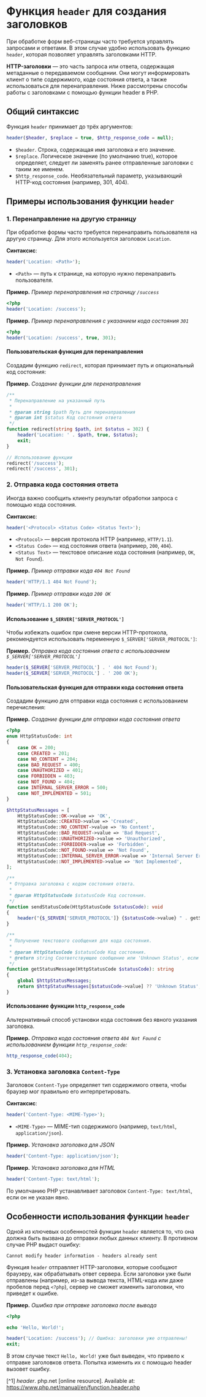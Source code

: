 # Функция `header` для создания заголовков

При обработке форм веб-страницы часто требуется управлять запросами и ответами. В этом случае удобно использовать функцию `header`, которая позволяет управлять заголовками HTTP.

**HTTP-заголовки** — это часть запроса или ответа, содержащая метаданные о передаваемом сообщении. Они могут информировать клиент о типе содержимого, коде состояния ответа, а также использоваться для перенаправления. Ниже рассмотрены способы работы с заголовками с помощью функции header в PHP.

## Общий синтаксис

Функция `header` принимает до трёх аргументов:

```php
header($header, $replace = true, $http_response_code = null);
```

- `$header`. Строка, содержащая имя заголовка и его значение.
- `$replace`. Логическое значение (по умолчанию true), которое определяет, следует ли заменять ранее отправленные заголовки с таким же именем.
- `$http_response_code`. Необязательный параметр, указывающий HTTP-код состояния (например, 301, 404).

## Примеры использования функции `header`

### 1. Перенаправление на другую страницу

При обработке формы часто требуется перенаправить пользователя на другую страницу. Для этого используется заголовок `Location`.

**Синтаксис**:

```php
header('Location: <Path>');
```

- `<Path>` — путь к странице, на которую нужно перенаправить пользователя.

**Пример.** _Пример перенаправления на страницу `/success`_

```php
<?php
header('Location: /success');
```

**Пример.** _Пример перенаправления с указанием кода состояния `301`_

```php
<?php
header('Location: /success', true, 301);
```

#### Пользовательская функция для перенаправления

Создадим функцию `redirect`, которая принимает путь и опциональный код состояния:

**Пример.** _Создание функции для перенаправления_

```php
/**
 * Перенаправление на указанный путь
 *
 * @param string $path Путь для перенаправления
 * @param int $status Код состояния ответа
 */
function redirect(string $path, int $status = 302) {
    header('Location: ' . $path, true, $status);
    exit;
}

// Использование функции
redirect('/success');
redirect('/success', 301);
```

### 2. Отправка кода состояния ответа

Иногда важно сообщить клиенту результат обработки запроса с помощью кода состояния.

**Синтаксис**:

```php
header('<Protocol> <Status Code> <Status Text>');
```

- `<Protocol>` — версия протокола HTTP (например, `HTTP/1.1`).
- `<Status Code>` — код состояния ответа (например, `200`, `404`).
- `<Status Text>` — текстовое описание кода состояния (например, `OK`, `Not Found`).

**Пример.** _Пример отправки кода `404 Not Found`_

```php
header('HTTP/1.1 404 Not Found');
```

**Пример.** _Пример отправки кода `200 OK`_

```php
header('HTTP/1.1 200 OK');
```

#### Использование `$_SERVER['SERVER_PROTOCOL']`

Чтобы избежать ошибок при смене версии HTTP-протокола, рекомендуется использовать переменную `$_SERVER['SERVER_PROTOCOL']`:

**Пример.** _Отправка кода состояния ответа с использованием `$_SERVER['SERVER_PROTOCOL']`_

```php
header($_SERVER['SERVER_PROTOCOL'] . ' 404 Not Found');
header($_SERVER['SERVER_PROTOCOL'] . ' 200 OK');
```

#### Пользовательская функция для отправки кода состояния ответа

Создадим функцию для отправки кода состояния с использованием перечисления:

**Пример.** _Создание функции для отправки кода состояния ответа_

```php
<?php
enum HttpStatusCode: int
{
    case OK = 200;
    case CREATED = 201;
    case NO_CONTENT = 204;
    case BAD_REQUEST = 400;
    case UNAUTHORIZED = 401;
    case FORBIDDEN = 403;
    case NOT_FOUND = 404;
    case INTERNAL_SERVER_ERROR = 500;
    case NOT_IMPLEMENTED = 501;
}

$httpStatusMessages = [
    HttpStatusCode::OK->value => 'OK',
    HttpStatusCode::CREATED->value => 'Created',
    HttpStatusCode::NO_CONTENT->value => 'No Content',
    HttpStatusCode::BAD_REQUEST->value => 'Bad Request',
    HttpStatusCode::UNAUTHORIZED->value => 'Unauthorized',
    HttpStatusCode::FORBIDDEN->value => 'Forbidden',
    HttpStatusCode::NOT_FOUND->value => 'Not Found',
    HttpStatusCode::INTERNAL_SERVER_ERROR->value => 'Internal Server Error',
    HttpStatusCode::NOT_IMPLEMENTED->value => 'Not Implemented',
];

/**
 * Отправка заголовка с кодом состояния ответа.
 *
 * @param HttpStatusCode $statusCode Код состояния.
 */
function sendStatusCode(HttpStatusCode $statusCode): void
{
    header("{$_SERVER['SERVER_PROTOCOL']} {$statusCode->value} " . getStatusMessage($statusCode));
}

/**
 * Получение текстового сообщения для кода состояния.
 *
 * @param HttpStatusCode $statusCode Код состояния.
 * @return string Соответствующее сообщение или 'Unknown Status', если код не найден.
 */
function getStatusMessage(HttpStatusCode $statusCode): string
{
    global $httpStatusMessages;
    return $httpStatusMessages[$statusCode->value] ?? 'Unknown Status';
}
```

#### Использование функции `http_response_code`

Альтернативный способ установки кода состояния без явного указания заголовка.

**Пример.** _Отправка кода состояния ответа `404 Not Found` с использованием функции `http_response_code`:_

```php
http_response_code(404);
```

### 3. Установка заголовка `Content-Type`

Заголовок `Content-Type` определяет тип содержимого ответа, чтобы браузер мог правильно его интерпретировать.

**Синтаксис**:

```php
header('Content-Type: <MIME-Type>');
```

- `<MIME-Type>` — MIME-тип содержимого (например, `text/html`, `application/json`).

**Пример.** _Установка заголовка для JSON_

```php
header('Content-Type: application/json');
```

**Пример.** _Установка заголовка для HTML_

```php
header('Content-Type: text/html');
```

По умолчанию PHP устанавливает заголовок `Content-Type: text/html`, если он не указан явно.

## Особенности использования функции `header`

Одной из ключевых особенностей функции `header` является то, что она должна быть вызвана до отправки любых данных клиенту. В противном случае PHP выдаст ошибку:

```
Cannot modify header information - headers already sent
```

Функция `header` отправляет HTTP-заголовки, которые сообщают браузеру, как обрабатывать ответ сервера. Если заголовки уже были отправлены (например, из-за вывода текста, HTML-кода или даже пробелов перед `<?php`), сервер не сможет изменить заголовки, что приведет к ошибке.

**Пример.** _Ошибка при отправке заголовка после вывода_

```php
<?php

echo 'Hello, World!';

header('Location: /success'); // Ошибка: заголовки уже отправлены!
exit;
```

В этом случае текст `Hello, World!` уже был выведен, что привело к отправке заголовков ответа. Попытка изменить их с помощью header вызовет ошибку.

[^1] _header_. php.net [online resource]. Available at: https://www.php.net/manual/en/function.header.php
